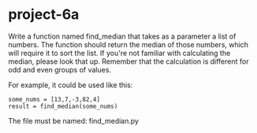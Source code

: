 # project-6a

Write a function named find_median that takes as a parameter a list of numbers.  The function should return the median of those numbers, which will require it to sort the list.  If you're not familiar with calculating the median, please look that up.  Remember that the calculation is different for odd and even groups of values.

For example, it could be used like this:
```
some_nums = [13,7,-3,82,4]
result = find_median(some_nums)
```

The file must be named: find_median.py
